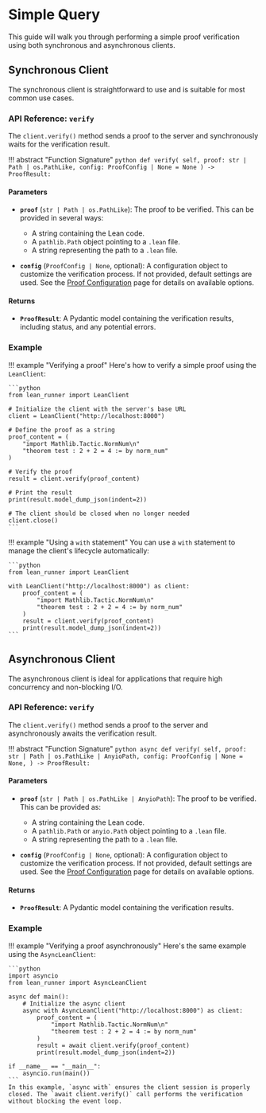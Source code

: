 # Simple Query

This guide will walk you through performing a simple proof verification using both synchronous and asynchronous clients.

## Synchronous Client

The synchronous client is straightforward to use and is suitable for most common use cases.

### API Reference: `verify`

The `client.verify()` method sends a proof to the server and synchronously waits for the verification result.

!!! abstract "Function Signature"
    ```python
    def verify(
        self,
        proof: str | Path | os.PathLike,
        config: ProofConfig | None = None
    ) -> ProofResult:
    ```

#### Parameters

-   **`proof`** (`str | Path | os.PathLike`): The proof to be verified. This can be provided in several ways:
    -   A string containing the Lean code.
    -   A `pathlib.Path` object pointing to a `.lean` file.
    -   A string representing the path to a `.lean` file.

-   **`config`** (`ProofConfig | None`, optional): A configuration object to customize the verification process. If not provided, default settings are used. See the [Proof Configuration](./config.md) page for details on available options.

#### Returns

-   **`ProofResult`**: A Pydantic model containing the verification results, including status, and any potential errors.

### Example

!!! example "Verifying a proof"
    Here's how to verify a simple proof using the `LeanClient`:

    ```python
    from lean_runner import LeanClient

    # Initialize the client with the server's base URL
    client = LeanClient("http://localhost:8000")

    # Define the proof as a string
    proof_content = (
        "import Mathlib.Tactic.NormNum\n" 
        "theorem test : 2 + 2 = 4 := by norm_num"
    )

    # Verify the proof
    result = client.verify(proof_content)

    # Print the result
    print(result.model_dump_json(indent=2))

    # The client should be closed when no longer needed
    client.close()
    ```

!!! example "Using a `with` statement"
    You can use a `with` statement to manage the client's lifecycle automatically:

    ```python
    from lean_runner import LeanClient

    with LeanClient("http://localhost:8000") as client:
        proof_content = (
            "import Mathlib.Tactic.NormNum\n"
            "theorem test : 2 + 2 = 4 := by norm_num"
        )
        result = client.verify(proof_content)
        print(result.model_dump_json(indent=2))
    ```

## Asynchronous Client

The asynchronous client is ideal for applications that require high concurrency and non-blocking I/O.

### API Reference: `verify`

The `client.verify()` method sends a proof to the server and asynchronously awaits the verification result.

!!! abstract "Function Signature"
    ```python
    async def verify(
        self,
        proof: str | Path | os.PathLike | AnyioPath,
        config: ProofConfig | None = None,
    ) -> ProofResult:
    ```

#### Parameters

-   **`proof`** (`str | Path | os.PathLike | AnyioPath`): The proof to be verified. This can be provided as:
    -   A string containing the Lean code.
    -   A `pathlib.Path` or `anyio.Path` object pointing to a `.lean` file.
    -   A string representing the path to a `.lean` file.

-   **`config`** (`ProofConfig | None`, optional): A configuration object to customize the verification process. If not provided, default settings are used. See the [Proof Configuration](./config.md) page for details on available options.

#### Returns

-   **`ProofResult`**: A Pydantic model containing the verification results.

### Example

!!! example "Verifying a proof asynchronously"
    Here's the same example using the `AsyncLeanClient`:

    ```python
    import asyncio
    from lean_runner import AsyncLeanClient

    async def main():
        # Initialize the async client
        async with AsyncLeanClient("http://localhost:8000") as client:
            proof_content = (
                "import Mathlib.Tactic.NormNum\n"
                "theorem test : 2 + 2 = 4 := by norm_num"
            )
            result = await client.verify(proof_content)
            print(result.model_dump_json(indent=2))

    if __name__ == "__main__":
        asyncio.run(main())
    ```
    In this example, `async with` ensures the client session is properly closed. The `await client.verify()` call performs the verification without blocking the event loop.

